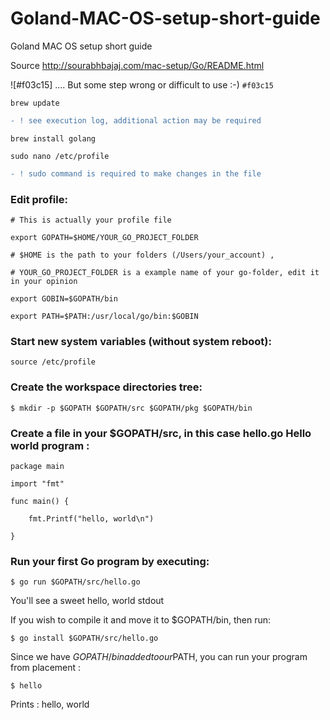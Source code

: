 # Goland-MAC-OS-setup-short-guide
Goland MAC OS setup short guide

Source http://sourabhbajaj.com/mac-setup/Go/README.html 

![#f03c15] ….  But some step wrong or difficult to use :-) `#f03c15`

    brew update
```diff
- ! see execution log, additional action may be required 
```
    brew install golang

    sudo nano /etc/profile

```diff
- ! sudo command is required to make changes in the file
```


### Edit profile:

    # This is actually your profile file

    export GOPATH=$HOME/YOUR_GO_PROJECT_FOLDER

    # $HOME is the path to your folders (/Users/your_account) ,

    # YOUR_GO_PROJECT_FOLDER is a example name of your go-folder, edit it in your opinion

    export GOBIN=$GOPATH/bin

    export PATH=$PATH:/usr/local/go/bin:$GOBIN



### Start new system variables (without system reboot):

    source /etc/profile



### Create the workspace directories tree:

    $ mkdir -p $GOPATH $GOPATH/src $GOPATH/pkg $GOPATH/bin

### Create a file in your $GOPATH/src, in this case hello.go Hello world program :

    package main

    import "fmt"

    func main() {

        fmt.Printf("hello, world\n")
    
    }

### Run your first Go program by executing:

    $ go run $GOPATH/src/hello.go

You'll see a sweet hello, world stdout

If you wish to compile it and move it to $GOPATH/bin, then run:

    $ go install $GOPATH/src/hello.go
 
Since we have $GOPATH/bin added to our $PATH, you can run your program from placement :

    $ hello

Prints : hello, world
